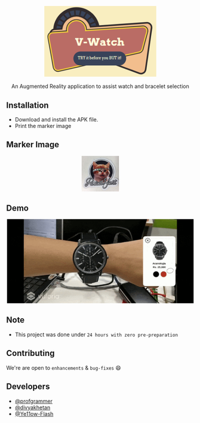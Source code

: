 <p align="center">
  <a href="" rel="noopener">
 <img width=300px src="logo.PNG" alt="V-Watch Logo"></a>
</p>

<p align="center"> An Augmented Reality application to assist watch and bracelet selection </p>

## Installation
- Download and install the APK file.
- Print the marker image

## Marker Image
<p align="center">
  <a href="" rel="noopener">
  <img width=100px src="marker.jpg"></a>
</p>

## Demo
<p align="center">
  <img src ="demo.gif" width = 500px>
</p>

## Note
- This project was done under `24 hours with zero pre-preparation`

## Contributing
 We're are open to `enhancements` & `bug-fixes` :smile:

## Developers  
- [@profgrammer](https://github.com/profgrammer)  
- [@divyakhetan](https://github.com/divyakhetan)
- [@Ye11ow-Flash](https://github.com/Ye11ow-Flash)
